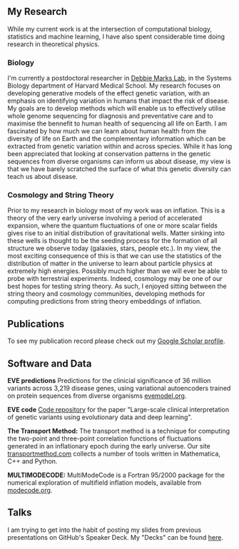 ## My Research
While my current work is at the intersection of computational biology, statistics and machine learning, I have also spent considerable time doing research in theoretical physics.

### Biology
I'm currently a postdoctoral researcher in [Debbie Marks Lab](https://marks.hms.harvard.edu/), in the Systems Biology department of Harvard Medical School. My research focuses on developing generative models of the effect genetic variation, with an emphasis on identifying variation in humans that impact the risk of disease. My goals are to develop methods which will enable us to effectively utilise whole genome sequencing for diagnosis and preventative care and to maximise the bennefit to human health of sequencing all life on Earth. I am fascinated by how much we can learn about human health from the diversity of life on Earth and the  complementary  information  which  can  be  extracted  from  genetic variation within and across species. While it has long been appreciated that looking at conservation patterns in the genetic sequences from diverse organisms can inform us about disease, my view is that we have barely scratched the surface of what this genetic diversity can teach us about disease.

### Cosmology and String Theory
Prior to my research in biology most of my work was on inflation. This is a theory of the very early universe involving a period of accelerated expansion, where the quantum fluctuations of one or more scalar fields gives rise to an initial distribution of gravitational wells. Matter sinking into these wells is thought to be the seeding process for the formation of all structure we observe today (galaxies, stars, people etc.). In my view, the most exciting consequence of this is that we can use the statistics of the distribution of matter in the universe to learn about particle physics at extremely high energies. Possibly much higher than we will ever be able to probe with terrestrial experiments. Indeed, cosmology may be one of our best hopes for testing string theory. As such, I enjoyed sitting between the string theory and cosmology communities, developing methods for computing predictions from string theory embeddings of inflation.

## Publications

To see my publication record please check out my [Google Scholar profile](https://scholar.google.de/citations?user=_QGoqgoAAAAJ&hl=en).

## Software and Data

**EVE predictions**
Predictions for the clinicial significance of 36 million variants across 3,219 disease genes, using variational autoencoders trained on protein sequences from diverse organisms [evemodel.org](https://evemodel.org).

**EVE code**
[Code repository](https://github.com/OATML-Markslab/EVE) for the paper "Large-scale clinical interpretation of genetic variants using evolutionary data and deep learning".

**The Transport Method:**
The transport method is a technique for computing the two-point and three-point correlation functions of fluctuations generated in an inflationary epoch during the early universe. Our site [transportmethod.com](https://transportmethod.com/) collects a number of tools written in Mathematica, C++ and Python.

**MULTIMODECODE:**
MultiModeCode is a Fortran 95/2000 package for the numerical exploration of multifield inflation models, available from [modecode.org](http://modecode.org/).

## Talks

I am trying to get into the habit of posting my slides from previous presentations on GitHub's Speaker Deck. My "Decks" can be found [here](https://speakerdeck.com/jonnygfrazer).

